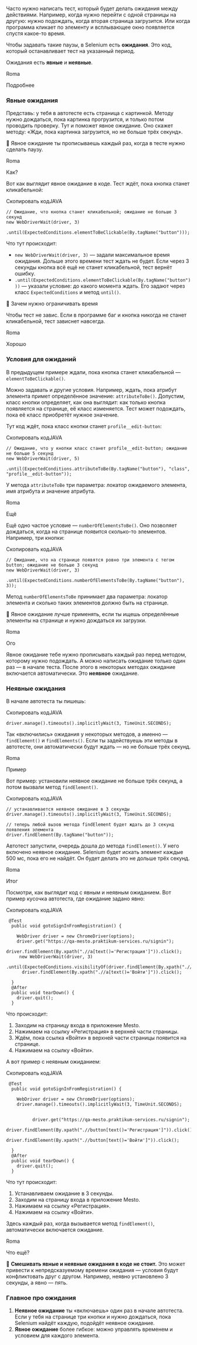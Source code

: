 Часто нужно написать тест, который будет делать ожидания между действиями. Например, когда нужно перейти с одной страницы на другую: нужно подождать, когда вторая страница загрузится. Или когда программа кликает по элементу и всплывающее окно появляется спустя какое-то время.

Чтобы задавать такие паузы, в Selenium есть **ожидания**. Это код, который останавливает тест на указанный период.

Ожидания есть **явные** и **неявные**.

Roma

Подробнее

### Явные ожидания

Представь: у тебя в автотесте есть страница с картинкой. Методу нужно дождаться, пока картинка прогрузится, и только потом проводить проверку. Тут и поможет явное ожидание. Оно скажет методу: «Жди, пока картинка загрузится, но не больше трёх секунд».

🔎 Явное ожидание ты прописываешь каждый раз, когда в тесте нужно сделать паузу.

Roma

Как?

Вот как выглядит явное ожидание в коде. Тест ждёт, пока кнопка станет кликабельной:

Скопировать кодJAVA

```
// Ожидание, что кнопка станет кликабельной; ожидание не больше 3 секунд
new WebDriverWait(driver, 3)
                .until(ExpectedConditions.elementToBeClickable(By.tagName("button"))); 
```

Что тут происходит:

- `new WebDriverWait(driver, 3)` — задали максимальное время ожидания. Дольше этого времени тест ждать не будет. Если через 3 секунды кнопка всё ещё не станет кликабельной, тест вернёт ошибку.
- `.until(ExpectedConditions.elementToBeClickable(By.tagName("button")))` — указали условие: до какого момента ждать. Его задают через класс `ExpectedConditions` и метод `until()`.

📌 Зачем нужно ограничивать время

Чтобы тест не завис. Если в программе баг и кнопка никогда не станет кликабельной, тест зависнет навсегда.

Roma

Хорошо

### Условия для ожиданий

В предыдущем примере ждали, пока кнопка станет кликабельной — `elementToBeClickable()`.

Можно задавать и другие условия. Например, ждать, пока атрибут элемента примет определённое значение: `attributeToBe()`. Допустим, класс кнопки определяет, как она выглядит: как только кнопка появляется на странице, её класс изменяется. Тест может подождать, пока её класс приобретёт нужное значение.

Тут код ждёт, пока класс кнопки станет `profile__edit-button`:

Скопировать кодJAVA

```
// Ожидание, что у кнопки класс станет profile__edit-button; ожидание не больше 5 секунд
new WebDriverWait(driver, 5)
                    .until(ExpectedConditions.attributeToBe(By.tagName("button"), "class", "profile__edit-button")); 
```

У метода `attributeToBe` три параметра: локатор ожидаемого элемента, имя атрибута и значение атрибута.

Roma

Ещё

Ещё одно частое условие — `numberOfElementsToBe()`. Оно позволяет дождаться, когда на странице появится сколько-то элементов. Например, три кнопки:

Скопировать кодJAVA

```
// Ожидание, что на странице появятся ровно три элемента с тегом button; ожидание не больше 3 секунд
new WebDriverWait(driver, 3)
                    .until(ExpectedConditions.numberOfElementsToBe(By.tagName("button"), 3)); 
```

Метод `numberOfElementsToBe` принимает два параметра: локатор элемента и сколько таких элементов должно быть на странице.

📌 Явное ожидание лучше применять, если ты ищешь определённые элементы на странице и нужно дождаться их загрузки.

Roma

Ого

Явное ожидание тебе нужно прописывать каждый раз перед методом, которому нужно подождать. А можно написать ожидание только один раз — в начале теста. После этого в некоторых методах ожидание включается автоматически. Это **неявное** ожидание.

### Неявные ожидания

В начале автотеста ты пишешь:

Скопировать кодJAVA

```
driver.manage().timeouts().implicitlyWait(3, TimeUnit.SECONDS); 
```

Так «включились» ожидания у некоторых методов, а именно — `findElement()` и `findElements()`. Если ты задействуешь эти методы в автотесте, они автоматически будут ждать — но не больше трёх секунд.

Roma

Пример

Вот пример: установили неявное ожидание не больше трёх секунд, а потом вызвали метод `findElement()`.

Скопировать кодJAVA

```
// устанавливается неявное ожидание в 3 секунды
driver.manage().timeouts().implicitlyWait(3, TimeUnit.SECONDS);

// теперь любой вызов метода findElement будет ждать до 3 секунд появления элемента
driver.findElement(By.tagName("button")); 
```

Автотест запустили, очередь дошла до метода `findElement()`. У него включено неявное ожидание. Selenium будет искать элемент каждые 500 мс, пока его не найдёт. Он будет делать это не дольше трёх секунд.

Roma

Итог

Посмотри, как выглядит код с явным и неявным ожиданием. Вот пример кусочка автотеста, где ожидание задано явно:

Скопировать кодJAVA

```
 @Test
  public void gotoSignInFromRegistration() {

    WebDriver driver = new ChromeDriver(options);
    driver.get("https://qa-mesto.praktikum-services.ru/signin");
    driver.findElement(By.xpath(".//a[text()='Регистрация']")).click();
     new WebDriverWait(driver, 3)
             .until(ExpectedConditions.visibilityOf(driver.findElement(By.xpath(".//a[text()='Войти']"))));
      driver.findElement(By.xpath(".//a[text()='Войти']")).click();

  }
  @After
  public void tearDown() {
    driver.quit();
  } 
```

Что происходит:

1. Заходим на страницу входа в приложение Mesto.
2. Нажимаем на ссылку «Регистрация» в верхней части страницы.
3. Ждём, пока ссылка «Войти» в верхней части страницы появится на странице.
4. Нажимаем на ссылку «Войти».

А вот пример с неявным ожиданием:

Скопировать кодJAVA

```
 @Test
  public void gotoSignInFromRegistration() {

    WebDriver driver = new ChromeDriver(options);
    driver.manage().timeouts().implicitlyWait(3, TimeUnit.SECONDS);
           
           
          driver.get("https://qa-mesto.praktikum-services.ru/signin");
          driver.findElement(By.xpath(".//button[text()='Регистрация']")).click();
          driver.findElement(By.xpath(".//button[text()='Войти']")).click();

  }
  @After
  public void tearDown() {
    driver.quit();
  } 
```

Что тут происходит:

1. Устанавливаем ожидание в 3 секунды.
2. Заходим на страницу входа в приложение Mesto.
3. Нажимаем на ссылку «Регистрация».
4. Нажимаем на ссылку «Войти».

Здесь каждый раз, когда вызывается метод `findElement()`, автоматически включается ожидание.

Roma

Что ещё?

📌 **Смешивать явные и неявные ожидания в коде не стоит.** Это может привести к непредсказуемому времени ожидания — условия будут конфликтовать друг с другом. Например, неявно установлено 3 секунды, а явно — пять.

### Главное про ожидания

1. **Неявное ожидание** ты «включаешь» один раз в начале автотеста. Если у тебя на странице три кнопки и нужно дождаться, пока Selenium найдёт каждую, подойдёт неявное ожидание.
2. **Явное ожидание** более гибкое: можно управлять временем и условием для каждого элемента.